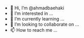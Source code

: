 - 👋 Hi, I’m @ahmadbaehaki
- 👀 I’m interested in ...
- 🌱 I’m currently learning ...
- 💞️ I’m looking to collaborate on ...
- 📫 How to reach me ...

<!---
ahmadbaehaki/ahmadbaehaki is a ✨ special ✨ repository because its `README.md` (this file) appears on your GitHub profile.
You can click the Preview link to take a look at your changes.
--->
